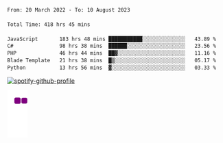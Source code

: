 <!--START_SECTION:waka-->

```txt
From: 20 March 2022 - To: 10 August 2023

Total Time: 418 hrs 45 mins

JavaScript       183 hrs 48 mins ███████████░░░░░░░░░░░░░░   43.89 %
C#               98 hrs 38 mins  ██████░░░░░░░░░░░░░░░░░░░   23.56 %
PHP              46 hrs 44 mins  ██▓░░░░░░░░░░░░░░░░░░░░░░   11.16 %
Blade Template   21 hrs 38 mins  █▒░░░░░░░░░░░░░░░░░░░░░░░   05.17 %
Python           13 hrs 56 mins  ▓░░░░░░░░░░░░░░░░░░░░░░░░   03.33 %
```

<!--END_SECTION:waka-->
[![spotify-github-profile](https://spotify-github-profile.vercel.app/api/view?uid=c00zprrvy9xiloa9qnco3hmng&cover_image=true&theme=novatorem&show_offline=false&background_color=121212&bar_color=53b14f&bar_color_cover=false)](https://spotify-github-profile.vercel.app/api/view?uid=c00zprrvy9xiloa9qnco3hmng&redirect=true)

![snake gif](https://github.com/hoanghip108/hoanghip108/blob/output/github-contribution-grid-snake.gif)


